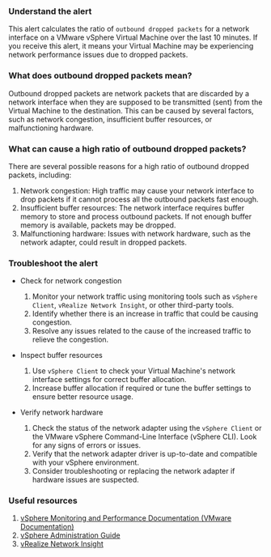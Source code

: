 ### Understand the alert

This alert calculates the ratio of `outbound dropped packets` for a network interface on a VMware vSphere Virtual Machine over the last 10 minutes. If you receive this alert, it means your Virtual Machine may be experiencing network performance issues due to dropped packets.

### What does outbound dropped packets mean?

Outbound dropped packets are network packets that are discarded by a network interface when they are supposed to be transmitted (sent) from the Virtual Machine to the destination. This can be caused by several factors, such as network congestion, insufficient buffer resources, or malfunctioning hardware.

### What can cause a high ratio of outbound dropped packets?

There are several possible reasons for a high ratio of outbound dropped packets, including:

1. Network congestion: High traffic may cause your network interface to drop packets if it cannot process all the outbound packets fast enough.
2. Insufficient buffer resources: The network interface requires buffer memory to store and process outbound packets. If not enough buffer memory is available, packets may be dropped.
3. Malfunctioning hardware: Issues with network hardware, such as the network adapter, could result in dropped packets.

### Troubleshoot the alert

- Check for network congestion
  1. Monitor your network traffic using monitoring tools such as `vSphere Client`, `vRealize Network Insight`, or other third-party tools.
  2. Identify whether there is an increase in traffic that could be causing congestion.
  3. Resolve any issues related to the cause of the increased traffic to relieve the congestion.

- Inspect buffer resources
  1. Use `vSphere Client` to check your Virtual Machine's network interface settings for correct buffer allocation.
  2. Increase buffer allocation if required or tune the buffer settings to ensure better resource usage.

- Verify network hardware
  1. Check the status of the network adapter using the `vSphere Client` or the VMware vSphere Command-Line Interface (vSphere CLI). Look for any signs of errors or issues.
  2. Verify that the network adapter driver is up-to-date and compatible with your vSphere environment.
  3. Consider troubleshooting or replacing the network adapter if hardware issues are suspected.

### Useful resources

1. [vSphere Monitoring and Performance Documentation (VMware Documentation)](https://docs.vmware.com/en/VMware-vSphere/7.0/com.vmware.vsphere.monitoring.doc/GUID-4D4F408E-F28E-4D34-A769-EEE9D9EB02AD.html)
2. [vSphere Administration Guide](https://docs.vmware.com/en/VMware-vSphere/index.html)
3. [vRealize Network Insight](https://www.vmware.com/products/vrealize-network-insight.html)